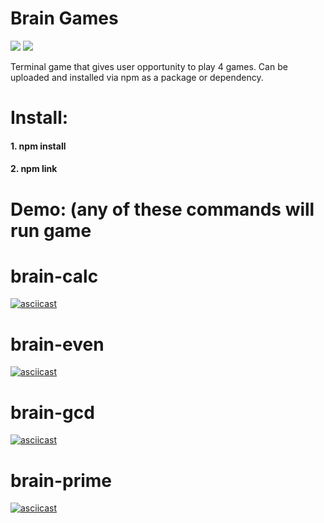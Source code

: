 # Brain Games
<a href="https://codeclimate.com/github/AxemaFr/frontend-project-lvl1/maintainability"><img src="https://api.codeclimate.com/v1/badges/d45f668ffbe6bb7750da/maintainability" /></a>
<a href="https://github.com/AxemaFr/frontend-project-lvl1/actions"> <img src="https://github.com/AxemaFr/frontend-project-lvl1/workflows/Node%20CI/badge.svg"> </img></a>


Terminal game that gives user opportunity to play 4 games. Can be uploaded and installed via npm as a package or dependency.


# Install:

#### 1. npm install
#### 2. npm link
  
# Demo: (any of these commands will run game
# brain-calc

[![asciicast](https://asciinema.org/a/Ow1ncdpA9TECzWzCoT5PVxj8k.svg)](https://asciinema.org/a/Ow1ncdpA9TECzWzCoT5PVxj8k)

# brain-even

[![asciicast](https://asciinema.org/a/MXjDecdLLGTzEH5N2bfgH91bg.svg)](https://asciinema.org/a/MXjDecdLLGTzEH5N2bfgH91bg)

# brain-gcd

[![asciicast](https://asciinema.org/a/wD4wyc1Ngpfi0yqqH1ioe6li9.svg)](https://asciinema.org/a/wD4wyc1Ngpfi0yqqH1ioe6li9)

# brain-prime

[![asciicast](https://asciinema.org/a/VKnj3iNg6rRqSmXDcsbpyRQyG.svg)](https://asciinema.org/a/VKnj3iNg6rRqSmXDcsbpyRQyG)
